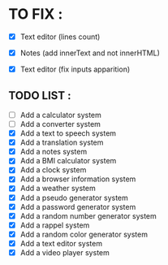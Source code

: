 # TO FIX :

- [x] Text editor (lines count)
- [x] Notes (add innerText and not innerHTML)
- [x] Text editor (fix inputs apparition)


## TODO LIST :

- [ ] Add a calculator system
- [ ] Add a converter system
- [x] Add a text to speech system
- [x] Add a translation system
- [x] Add a notes system
- [x] Add a BMI calculator system
- [x] Add a clock system
- [x] Add a browser information system
- [x] Add a weather system
- [x] Add a pseudo generator system
- [x] Add a password generator system
- [x] Add a random number generator system
- [x] Add a rappel system
- [x] Add a random color generator system
- [x] Add a text editor system
- [x] Add a video player system
